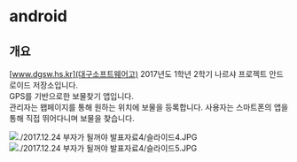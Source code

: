 # android
## 개요
[www.dgsw.hs.kr](대구소프트웨어고) 2017년도 1학년 2학기 나르샤 프로젝트 안드로이드 저장소입니다. <br>
GPS를 기반으로한 보물찾기 앱입니다. <br>
관리자는 왭페이지를 통해 원하는 위치에 보물을 등록합니다. 사용자는 스마트폰의 앱을 통해 직접 뛰어다니며 보물을 찾습니다. <br>

![./2017.12.24 부자가 될꺼야 발표자료4/슬라이드4.JPG](이미지1)
![./2017.12.24 부자가 될꺼야 발표자료4/슬라이드5.JPG](이미지1)
